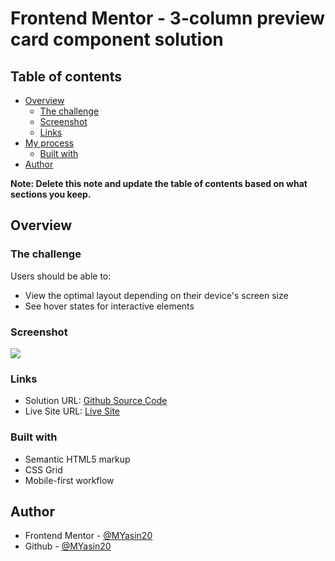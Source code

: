 # Frontend Mentor - 3-column preview card component solution

## Table of contents

- [Overview](#overview)
  - [The challenge](#the-challenge)
  - [Screenshot](#screenshot)
  - [Links](#links)
- [My process](#my-process)
  - [Built with](#built-with)
- [Author](#author)

**Note: Delete this note and update the table of contents based on what sections you keep.**

## Overview

### The challenge

Users should be able to:

- View the optimal layout depending on their device's screen size
- See hover states for interactive elements

### Screenshot

![](./design/3-column-SS.png)

### Links

- Solution URL: [Github Source Code](https://github.com/MYasin20/3-column-preview-card-grid)
- Live Site URL: [Live Site](https://myasin20.github.io/3-column-preview-card-grid/)


### Built with

- Semantic HTML5 markup
- CSS Grid
- Mobile-first workflow

## Author

- Frontend Mentor - [@MYasin20](https://www.frontendmentor.io/profile/MYasin20)
- Github - [@MYasin20](https://github.com/MYasin20)

